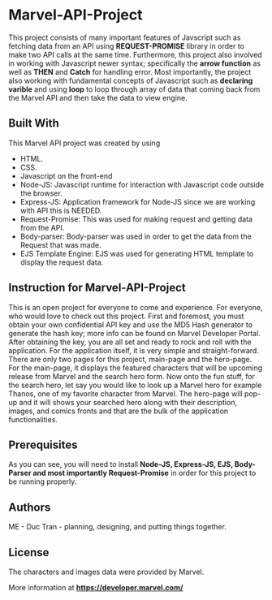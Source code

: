 # Marvel-API-Project
This project consists of many important features of Javscript such as fetching data from an API using **REQUEST-PROMISE** library in order to make two API calls at the same time. Furthermore, this project also involved in working with Javascript newer syntax; specifically the **arrow function** as well as **THEN** and **Catch** for handling error. Most importantly, the project also working with fundamental concepts of Javascript such as **declaring varible** and using **loop** to loop through array of data that coming back from the Marvel API and then take the data to view engine.

## Built With
This Marvel API project was created by using 
* HTML.
* CSS.
* Javascript on the front-end
* Node-JS: Javascript runtime for interaction with Javascript code outside the browser.
* Express-JS: Application framework for Node-JS since we are working with API this is NEEDED.
* Request-Promise: This was used for making request and getting data from the API.
* Body-parser: Body-parser was used in order to get the data from the Request that was made.
* EJS Template Engine: EJS was used for generating HTML template to display the request data.

## Instruction for Marvel-API-Project
This is an open project for everyone to come and experience. For everyone, who would love to check out this project. First and foremost, you must obtain your own confidential API key and use the MD5 Hash generator to generate the hash key; more info can be found on Marvel Developer Portal. After obtaining the key, you are all set and ready to rock and roll with the application. For the application itself, it is very simple and straight-forward. There are only two pages for this project, main-page and the hero-page. For the main-page, it displays the featured characters that will be upcoming release from Marvel and the search hero form. Now onto the fun stuff, for the search hero, let say you would like to look up a Marvel hero for example Thanos, one of my favorite character from Marvel. The hero-page will pop-up and it will shows your searched hero along with their description, images, and comics fronts and that are the bulk of the application functionalities. 

## Prerequisites
As you can see, you will need to install **Node-JS, Express-JS, EJS, Body-Parser and most importantly Request-Promise** in order for this project to be running properly. 

## Authors
ME - Duc Tran - planning, designing, and putting things together.

## License
The characters and images data were provided by Marvel.

More information at **https://developer.marvel.com/**


